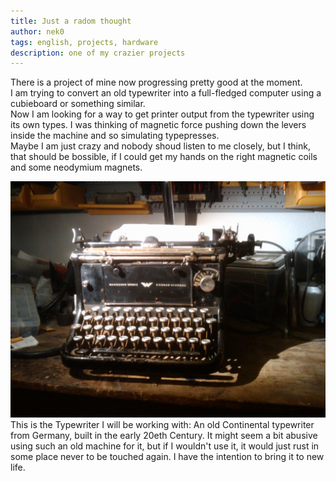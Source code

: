 ```yaml
---
title: Just a radom thought
author: nek0
tags: english, projects, hardware
description: one of my crazier projects
---
```


There is a project of mine now progressing pretty good at the moment.  
I am trying to convert an old typewriter into a full-fledged computer using a cubieboard or something similar.  
Now I am looking for a way to get printer output from the typewriter using its own types. I was thinking of magnetic force pushing down the levers inside the machine and so simulating typepresses.  
Maybe I am just crazy and nobody shoud listen to me closely, but I think, that should be bossible, if I could get my hands on the right magnetic coils and some neodymium magnets. 

  
[![](/images/2013-09-02-typewriter_preview.jpg)](/images/2013-09-02-typewriter.jpg "The Typewriter")
This is the Typewriter I will be working with: An old Continental typewriter from Germany, built in the early 20eth Century. It might seem a bit abusive using such an old machine for it, but if I wouldn't use it, it would just rust in some place never to be touched again. I have the intention to bring it to new life.
